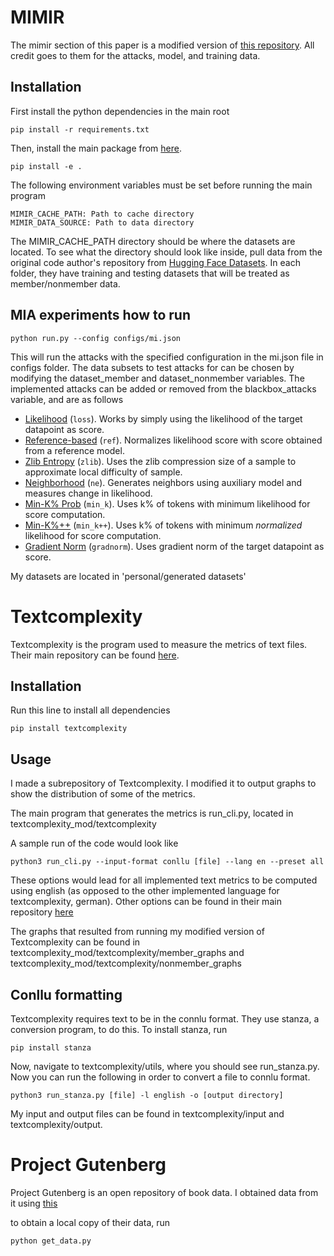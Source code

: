 # MIMIR

The mimir section of this paper is a modified version of [this repository](https://github.com/iamgroot42/mimir). All credit goes to them for the attacks, model, and training data. 

## Installation

First install the python dependencies in the main root
```
pip install -r requirements.txt
```

Then, install the main package from [here](https://github.com/iamgroot42/mimir).

```
pip install -e .
```

The following environment variables must be set before running the main program
```
MIMIR_CACHE_PATH: Path to cache directory
MIMIR_DATA_SOURCE: Path to data directory
```
The MIMIR_CACHE_PATH directory should be where the datasets are located. To see what the directory should look like inside, pull data from the original code author's repository from [Hugging Face Datasets](https://huggingface.co/datasets/iamgroot42/mimir). In each folder, they have training and testing datasets that will be treated as member/nonmember data. 

## MIA experiments how to run

```
python run.py --config configs/mi.json
```
This will run the attacks with the specified configuration in the mi.json file in configs folder. The data subsets to test attacks for can be chosen by modifying the dataset_member and dataset_nonmember variables. The implemented attacks can be added or removed from the blackbox_attacks variable, and are as follows

- [Likelihood](https://ieeexplore.ieee.org/stamp/stamp.jsp?arnumber=8429311) (`loss`). Works by simply using the likelihood of the target datapoint as score.
- [Reference-based](https://arxiv.org/abs/2004.15011) (`ref`). Normalizes likelihood score with score obtained from a reference model.
- [Zlib Entropy](https://www.usenix.org/system/files/sec21-carlini-extracting.pdf) (`zlib`). Uses the zlib compression size of a sample to approximate local difficulty of sample.
- [Neighborhood](https://aclanthology.org/2023.findings-acl.719/) (`ne`). Generates neighbors using auxiliary model and measures change in likelihood.
- [Min-K% Prob](https://swj0419.github.io/detect-pretrain.github.io/) (`min_k`). Uses k% of tokens with minimum likelihood for score computation.
- [Min-K%++](https://zjysteven.github.io/mink-plus-plus/) (`min_k++`). Uses k% of tokens with minimum *normalized* likelihood for score computation.
- [Gradient Norm](https://arxiv.org/abs/2402.17012) (`gradnorm`). Uses gradient norm of the target datapoint as score.

My datasets are located in 'personal/generated datasets'

# Textcomplexity

Textcomplexity is the program used to measure the metrics of text files. Their main repository can be found [here](https://github.com/tsproisl/textcomplexity).

## Installation

Run this line to install all dependencies
```
pip install textcomplexity
```

## Usage
I made a subrepository of Textcomplexity. I modified it to output graphs to show the distribution of some of the metrics. 

The main program that generates the metrics is run_cli.py, located in textcomplexity_mod/textcomplexity

A sample run of the code would look like 
```
python3 run_cli.py --input-format conllu [file] --lang en --preset all
```
These options would lead for all implemented text metrics to be computed using english (as opposed to the other implemented language for textcomplexity, german). Other options can be found in their main repository [here](https://github.com/tsproisl/textcomplexity)

The graphs that resulted from running my modified version of Textcomplexity can be found in textcomplexity_mod/textcomplexity/member_graphs and textcomplexity_mod/textcomplexity/nonmember_graphs

## Conllu formatting

Textcomplexity requires text to be in the connlu format. They use stanza, a conversion program, to do this. To install stanza, run
```
pip install stanza
```

Now, navigate to textcomplexity/utils, where you should see run_stanza.py. Now you can run the following in order to convert a file to connlu format.
```
python3 run_stanza.py [file] -l english -o [output directory]
```

My input and output files can be found in textcomplexity/input and textcomplexity/output. 

# Project Gutenberg
Project Gutenberg is an open repository of book data. I obtained data from it using [this](https://github.com/pgcorpus/gutenberg/tree/96c8c1cef105b321b4d61fef9dc5e0ca66e80ad1)

to obtain a local copy of their data, run

```
python get_data.py
```